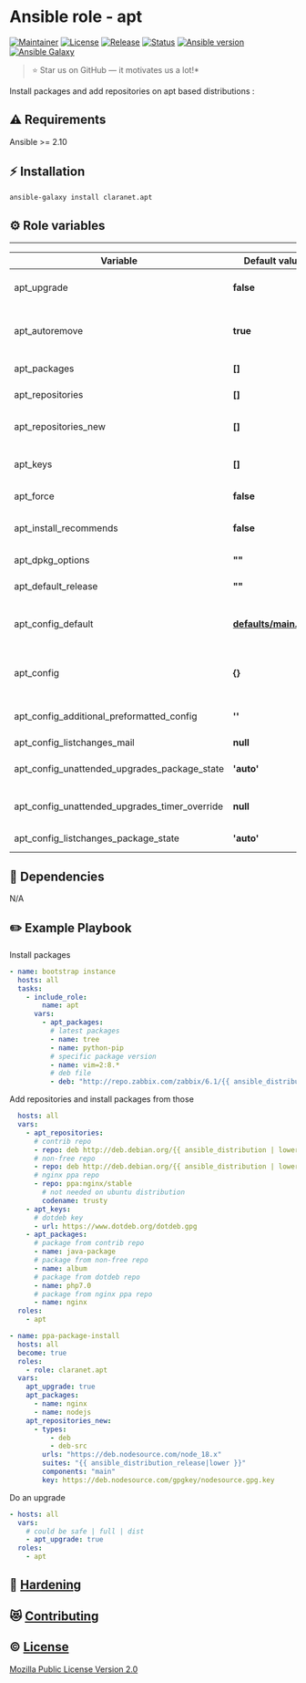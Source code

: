 # Ansible role - apt
[![Maintainer](https://img.shields.io/badge/maintained%20by-claranet-e00000?style=flat-square)](https://www.claranet.fr/)
[![License](https://img.shields.io/github/license/claranet/ansible-role-apt?style=flat-square)](LICENSE)
[![Release](https://img.shields.io/github/v/release/claranet/ansible-role-apt?style=flat-square)](https://github.com/claranet/ansible-role-aot/releases)
[![Status](https://img.shields.io/github/workflow/status/claranet/ansible-role-apt/Ansible%20Molecule?style=flat-square&label=tests)](https://github.com/claranet/ansible-role-apt/actions?query=workflow%3A%22Ansible+Molecule%22)
[![Ansible version](https://img.shields.io/badge/ansible-%3E%3D2.10-black.svg?style=flat-square&logo=ansible)](https://github.com/ansible/ansible)
[![Ansible Galaxy](https://img.shields.io/badge/ansible-galaxy-black.svg?style=flat-square&logo=ansible)](https://galaxy.ansible.com/claranet/apt)

> :star: Star us on GitHub — it motivates us a lot!*

Install packages and add repositories on apt based distributions :

## :warning: Requirements

Ansible >= 2.10

## :zap: Installation

```bash
ansible-galaxy install claranet.apt
```
## :gear: Role variables
--------------

Variable                                      | Default value                               | Description
----------------------------------------------|---------------------------------------------|--------------------------------------
apt_upgrade                                   | **false**                                   | Do an upgrade (no, yes, safe, full, dist)
apt_autoremove                                | **true**                                    | Remove packages that are no longer needed for dependencies
apt_packages                                  | **[]**                                      | Packages list to install
apt_repositories                              | **[]**                                      | Repositories list to configure
apt_repositories_new                          | **[]**                                      | Repositories list to configure for new distributions
apt_keys                                      | **[]**                                      | Keys list to use with external repositories
apt_force                                     | **false**                                   | Force installs / removes
apt_install_recommends                        | **false**                                   | Install recommended packages
apt_dpkg_options                              | **""**                                      | Add dpkg options to apt command
apt_default_release                           | **""**                                      | Set pin priorities (like apt -t)
apt_config_default                            | **[defaults/main.yml](defaults/main.yml)**  | Defaut config for apt, every new config will be merge with it
apt_config                                    | **{}**                                      | New config to set, it will be merge with apt_default_config
apt_config_additional_preformatted_config     | **''**                                      | Additional preformatted config
apt_config_listchanges_mail                   | **null**                                    | List changes mail
apt_config_unattended_upgrades_package_state  | **'auto'**                                  | Unattended upgrades package state
apt_config_unattended_upgrades_timer_override | **null**                                    | Unattended upgrades timer override
apt_config_listchanges_package_state          | **'auto'**                                  | List changes package state
## :arrows_counterclockwise: Dependencies

N/A

## :pencil2: Example Playbook

Install packages

```yaml
- name: bootstrap instance
  hosts: all
  tasks:
    - include_role:
        name: apt
      vars:
        - apt_packages:
          # latest packages
          - name: tree
          - name: python-pip
          # specific package version
          - name: vim=2:8.*
          # deb file
          - deb: "http://repo.zabbix.com/zabbix/6.1/{{ ansible_distribution | lower }}/pool/main/z/zabbix-release/zabbix-release_6.1-2+{{ ansible_distribution |lower }}{{ ansible_distribution_version }}_all.deb"ansible_distribution_release }}_all.deb
```

Add repositories and install packages from those

```yaml
  hosts: all
  vars:
    - apt_repositories:
      # contrib repo
      - repo: deb http://deb.debian.org/{{ ansible_distribution | lower }} {{ ansible_distribution_release }} contrib
      # non-free repo
      - repo: deb http://deb.debian.org/{{ ansible_distribution | lower }} {{ ansible_distribution_release }} non-free
      # nginx ppa repo
      - repo: ppa:nginx/stable
        # not needed on ubuntu distribution
        codename: trusty
    - apt_keys:
      # dotdeb key
      - url: https://www.dotdeb.org/dotdeb.gpg
    - apt_packages:
      # package from contrib repo
      - name: java-package
      # package from non-free repo
      - name: album
      # package from dotdeb repo
      - name: php7.0
      # package from nginx ppa repo
      - name: nginx
  roles: 
    - apt
```

```yaml
- name: ppa-package-install
  hosts: all
  become: true
  roles:
    - role: claranet.apt
  vars:
    apt_upgrade: true
    apt_packages:
      - name: nginx
      - name: nodejs
    apt_repositories_new:
      - types:
          - deb
          - deb-src
        urls: "https://deb.nodesource.com/node_18.x"
        suites: "{{ ansible_distribution_release|lower }}"
        components: "main"
        key: https://deb.nodesource.com/gpgkey/nodesource.gpg.key

```

Do an upgrade

```yaml
- hosts: all
  vars:
    # could be safe | full | dist
    - apt_upgrade: true
  roles:
    - apt
```

## :closed_lock_with_key: [Hardening](HARDENING.md)

## :heart_eyes_cat: [Contributing](CONTRIBUTING.md)

## :copyright: [License](LICENSE)

[Mozilla Public License Version 2.0](https://www.mozilla.org/en-US/MPL/2.0/)
